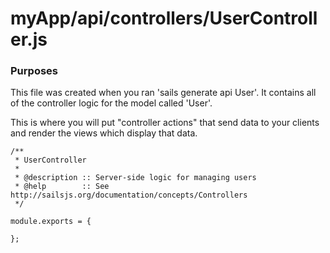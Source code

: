 # myApp/api/controllers/UserController.js
### Purposes

This file was created when you ran 'sails generate api User'.  It contains all of the controller logic for the model called 'User'. 

This is where you will put "controller actions" that send data to your clients and render the views which display that data.

<docmeta name="uniqueID" value="UserControllerjs867576">
<docmeta name="displayName" value="UserController.js">

```
/**
 * UserController
 *
 * @description :: Server-side logic for managing users
 * @help        :: See http://sailsjs.org/documentation/concepts/Controllers
 */

module.exports = {
	
};


```
